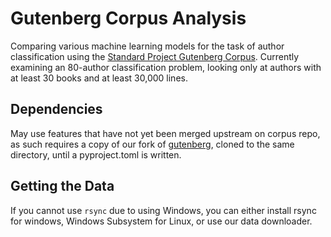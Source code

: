 # Gutenberg Corpus Analysis

Comparing various machine learning models for the task of author classification using the [Standard Project Gutenberg Corpus](https://github.com/pgcorpus/gutenberg).  Currently examining an 80-author classification problem, looking only at authors with at least 30 books and at least 30,000 lines.

## Dependencies
May use features that have not yet been merged upstream on corpus repo, as such requires a copy of our fork of [gutenberg](https://github.com/DeanKW/gutenberg), cloned to the same directory, until a pyproject.toml is written.

## Getting the Data
If you cannot use `rsync` due to using Windows, you can either install rsync for windows, Windows Subsystem for Linux, or use our data downloader.
